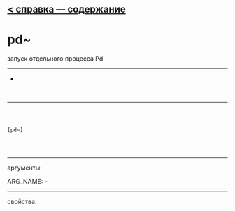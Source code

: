 [< справка — содержание](ceammc_lib.html)
---

# pd~


запуск отдельного процесса Pd

---

-
<br>


---


```



[pd~]


            
```

---
аргументы:

ARG_NAME: -<br>

---
свойства:


